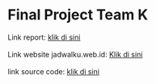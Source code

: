 # Final Project Team K

Link report: [klik di sini](http://jadwalku.web.id)
<br>
<br>
Link website jadwalku.web.id: [Klik di sini](http://jadwalku.web.id/)
<br>
<br>
link source code: [klik di sini](SourceCodeIMK)
